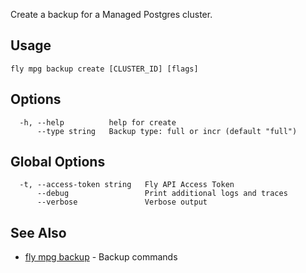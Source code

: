 Create a backup for a Managed Postgres cluster.

## Usage
~~~
fly mpg backup create [CLUSTER_ID] [flags]
~~~

## Options

~~~
  -h, --help          help for create
      --type string   Backup type: full or incr (default "full")
~~~

## Global Options

~~~
  -t, --access-token string   Fly API Access Token
      --debug                 Print additional logs and traces
      --verbose               Verbose output
~~~

## See Also

* [fly mpg backup](/docs/flyctl/mpg-backup/)	 - Backup commands

